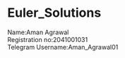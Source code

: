 # Euler_Solutions

Name:Aman Agrawal <br>
Registration no:2041001031<br>
Telegram Username:Aman_Agrawal01 <br>
